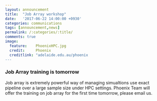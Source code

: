 ```yaml
---
layout:	announcement 
title: 	"Job Array workshop"
date:   '2017-06-22 14:00:00 +0930'
categories: communications
tags: [announcement,news]
permalink: /:categories/:title/
comments: true
image: 
  feature:    PhoenixHPC.jpg
  credit:     Phoenix
  creditlink: "adelaide.edu.au/phoenix
---
```


### Job Array training is tomorrow

Job array is extremely powerful way of managing simualtions use exact pipeline over a large sample size under HPC settings. Phoenix Team will offer the training on job array for the first time tomorrow, please email us. 
